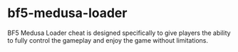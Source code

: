 # bf5-medusa-loader
BF5 Medusa Loader cheat is designed specifically to give players the ability to fully control the gameplay and enjoy the game without limitations.

